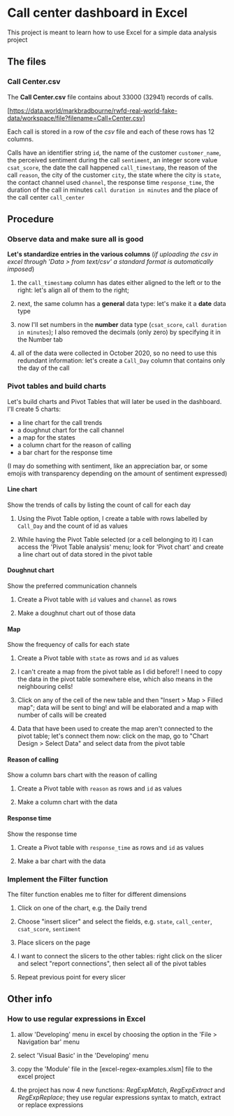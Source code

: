 # Call center dashboard in Excel

This project is meant to learn how to use Excel for a simple data analysis project

## The files

### Call Center.csv

The **Call Center.csv** file contains about $33000$ ($32941$) records of calls. 

[https://data.world/markbradbourne/rwfd-real-world-fake-data/workspace/file?filename=Call+Center.csv]

Each call is stored in a row of the *csv* file and each of these rows has $12$ columns.

Calls have an identifier string `id`, the name of the customer `customer_name`, the perceived sentiment during the call `sentiment`, an integer score value `csat_score`, the date the call happened `call_timestamp`, the reason of the call `reason`, the city of the customer `city`, the state where the city is `state`, the contact channel used `channel`, the response time `response_time`, the duration of the call in minutes `call duration in minutes` and the place of the call center `call_center`

## Procedure

### Observe data and make sure all is good

**Let's standardize entries in the various columns** (*if uploading the csv in excel through 'Data > from text/csv' a standard format is automatically imposed*)

1. the `call_timestamp` column has dates either aligned to the left or to the right: let's align all of them to the right; 

2. next, the same column has a **general** data type: let's make it a **date** data type

3. now I'll set numbers in the **number** data type (`csat_score`, `call duration in minutes`); I also removed the decimals (only zero) by specifying it in the Number tab

4. all of the data were collected in October 2020, so no need to use this redundant information: let's create a `Call_Day` column that contains only the day of the call

### Pivot tables and build charts

Let's build charts and Pivot Tables that will later be used in the dashboard. I'll create $5$ charts:

-   a line chart for the call trends
-   a doughnut chart for the call channel
-   a map for the states
-   a column chart for the reason of calling
-   a bar chart for the response time

(I may do something with sentiment, like an appreciation bar, or some emojis with transparency depending on the amount of sentiment expressed)

#### Line chart

Show the trends of calls by listing the count of call for each day

1. Using the Pivot Table option, I create a table with rows labelled by `Call_Day` and the count of id as values

2. While having the Pivot Table selected (or a cell belonging to it) I can access the 'Pivot Table analysis' menu; look for 'Pivot chart' and create a line chart out of data stored in the pivot table

#### Doughnut chart

Show the preferred communication channels 

1. Create a Pivot table with `id` values and `channel` as rows

2. Make a doughnut chart out of those data

#### Map

Show the frequency of calls for each state

1. Create a Pivot table with `state` as rows and `id` as values

2. I can't create a map from the pivot table as I did before!! I need to copy the data in the pivot table somewhere else, which also means in the neighbouring cells!

3. Click on any of the cell of the new table and then "Insert > Map > Filled map"; data will be sent to bing! and will be elaborated and a map with number of calls will be created

4. Data that have been used to create the map aren't connected to the pivot table; let's connect them now: click on the map, go to "Chart Design > Select Data" and select data from the pivot table

#### Reason of calling

Show a column bars chart with the reason of calling

1. Create a Pivot table with `reason` as rows and `id` as values

2. Make a column chart with the data

#### Response time

Show the response time 

1. Create a Pivot table with `response_time` as rows and `id` as values

2. Make a bar chart with the data

### Implement the Filter function

The filter function enables me to filter for different dimensions

1. Click on one of the chart, e.g. the Daily trend

2. Choose "insert slicer" and select the fields, e.g. `state`, `call_center`, `csat_score`, `sentiment`

3. Place slicers on the page

4. I want to connect the slicers to the other tables: right click on the slicer and select "report connections", then select all of the pivot tables

5. Repeat previous point for every slicer

## Other info

### How to use regular expressions in Excel

1. allow 'Developing' menu in excel by choosing the option in the 'File > Navigation bar' menu

2. select 'Visual Basic' in the 'Developing' menu

3. copy the 'Module' file in the [excel-regex-examples.xlsm] file to the excel project

4. the project has now $4$ new functions: *RegExpMatch*, *RegExpExtract* and *RegExpReplace*; they use regular expressions syntax to match, extract or replace expressions